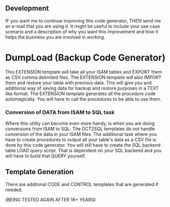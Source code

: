 ## Development
IF you want me to continue improving this code generator, THEN send me an e-mail that you are using it.
 It might be useful to include your use case scenario and a description of why you want this improvement and how it helps the business you are involved in working.
 
# DumpLoad (Backup Code Generator)
This EXTENSION template will take all your ISAM tables and EXPORT them as CSV comma delimited files.
 The EXTENSION template will also IMPORT them and restore your table with previous data. This will give you
 and additional way of saving data for backup and restore purposes in a TEXT like format.
 The EXTENSION template generates all the procedure code automagically.
 You will have to call the procedures to be able to use them.

### Conversion of DATA from ISAM to SQL task
Where this utility can become even more handy, is when you are doing conversions from ISAM to SQL.
 The DCT2SQL templates do not handle conversion of the data in your ISAM files.
 The additional task where you have to create procedures to output all your table's data as a CSV file is done by this code generator.
 You will still have to create the SQL backend table LOAD query script. That is dependent on your SQL
 backend and you will have to build that QUERY yourself.

## Template Generation 
There are additonal CODE and CONTROL templates that are generated if needed.

(BEING TESTED AGAIN AFTER 18+ YEARS)